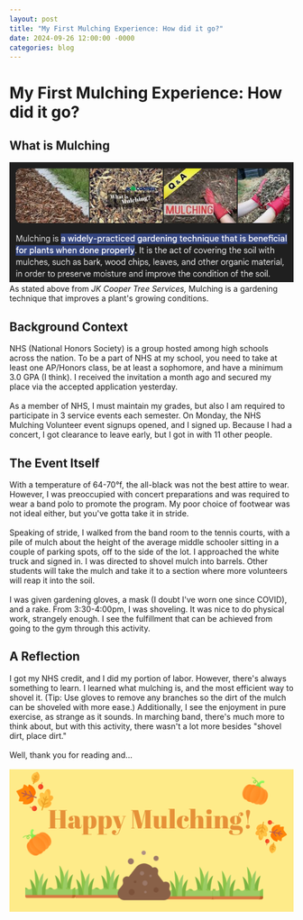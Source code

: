 ```yaml
---
layout: post
title: "My First Mulching Experience: How did it go?"
date: 2024-09-26 12:00:00 -0000
categories: blog
---
```


# My First Mulching Experience: How did it go?

## What is Mulching
!["Mulching Definition"](https://github.com/CaptainSapphire/PH-s-Blog/blob/main/assets/September%202024/Screenshot%202024-09-26%208.39.57%20AM.png?raw=true)<br>
As stated above from *JK Cooper Tree Services,* Mulching is a gardening technique that improves a plant's growing conditions. 

## Background Context
NHS (National Honors Society) is a group hosted among high schools across the nation. To be a part of NHS at my school, you need to take at least one AP/Honors class, be at least a sophomore, and have a minimum 3.0 GPA (I think). I received the invitation a month ago and secured my place via the accepted application yesterday. <br><br>
As a member of NHS, I must maintain my grades, but also I am required to participate in 3 service events each semester. 
On Monday, the NHS Mulching Volunteer event signups opened, and I signed up. Because I had a concert, I got clearance to leave early, but I got in with 11 other people. 


## The Event Itself
With a temperature of 64-70°f, the all-black was not the best attire to wear. However, I was preoccupied with concert preparations and was required to wear a band polo to promote the program. My poor choice of footwear was not ideal either, but you've gotta take it in stride. <br><br>
Speaking of stride, I walked from the band room to the tennis courts, with a pile of mulch about the height of the average middle schooler sitting in a couple of parking spots, off to the side of the lot. I approached the white truck and signed in. I was directed to shovel mulch into barrels. Other students will take the mulch and take it to a section where more volunteers will reap it into the soil. <br><br>
I was given gardening gloves, a mask (I doubt I've worn one since COVID), and a rake. From 3:30-4:00pm, I was shoveling. It was nice to do physical work, strangely enough. I see the fulfillment that can be achieved from going to the gym through this activity.

## A Reflection
I got my NHS credit, and I did my portion of labor. However, there's always something to learn. I learned what mulching is, and the most efficient way to shovel it. (Tip: Use gloves to remove any branches so the dirt of the mulch can be shoveled with more ease.) Additionally, I see the enjoyment in pure exercise, as strange as it sounds. In marching band, there's much more to think about, but with this activity, there wasn't a lot more besides "shovel dirt, place dirt." <br><br>
Well, thank you for reading and...<br><br>
!["Happy Mulching!"](https://github.com/CaptainSapphire/PH-s-Blog/blob/main/assets/September%202024/Screenshot%202024-09-26%2012.43.06%20PM.png?raw=true)

